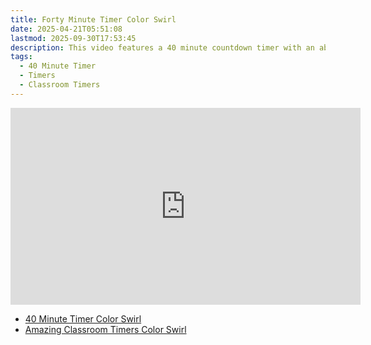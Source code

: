 ```yaml
---
title: Forty Minute Timer Color Swirl
date: 2025-04-21T05:51:08
lastmod: 2025-09-30T17:53:45
description: This video features a 40 minute countdown timer with an abstract rainbow color swirl animated background.
tags:
  - 40 Minute Timer
  - Timers
  - Classroom Timers
---
```


<div class="iframe-16-9-container">
<iframe class="youTubeIframe" width="560" height="315" src="https://www.youtube.com/embed/SAXZykW5v_E" title="YouTube video player" frameborder="0" allow="accelerometer; autoplay; clipboard-write; encrypted-media; gyroscope; picture-in-picture; web-share" referrerpolicy="strict-origin-when-cross-origin" allowfullscreen></iframe>
</div>

- [40 Minute Timer Color Swirl](https://youtu.be/SAXZykW5v_E)
- [Amazing Classroom Timers Color Swirl](../amazing-classroom-timers-color-swirl.md)

